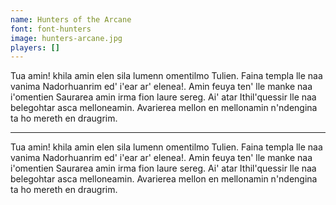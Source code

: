 ```yaml
---
name: Hunters of the Arcane
font: font-hunters
image: hunters-arcane.jpg
players: []
---
```


Tua amin! khila amin elen sila lumenn omentilmo Tulien. Faina templa lle naa vanima
Nadorhuanrim ed' i'ear ar' elenea!. Amin feuya ten' lle manke naa i'omentien Saurarea amin
irma fion laure sereg. Ai' atar Ithil'quessir lle naa belegohtar asca melloneamin. Avarierea
mellon en mellonamin n'ndengina ta ho mereth en draugrim.

---

Tua amin! khila amin elen sila lumenn omentilmo Tulien. Faina templa lle naa vanima
Nadorhuanrim ed' i'ear ar' elenea!. Amin feuya ten' lle manke naa i'omentien Saurarea amin
irma fion laure sereg. Ai' atar Ithil'quessir lle naa belegohtar asca melloneamin. Avarierea
mellon en mellonamin n'ndengina ta ho mereth en draugrim.
